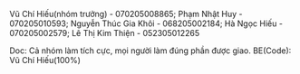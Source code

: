 Vũ Chí Hiếu(nhóm trưởng) - 070205008865;
Phạm Nhật Huy - 070205010593;
Nguyễn Thúc Gia Khôi - 068205002184;
Hà Ngọc Hiếu  - 070205002579;
Lê Thị Kim Thiện - 052305012265

Doc: Cả nhóm làm tích cực, mọi người làm đúng phần được giao.
BE(Code): Vũ Chí Hiếu(100%)
